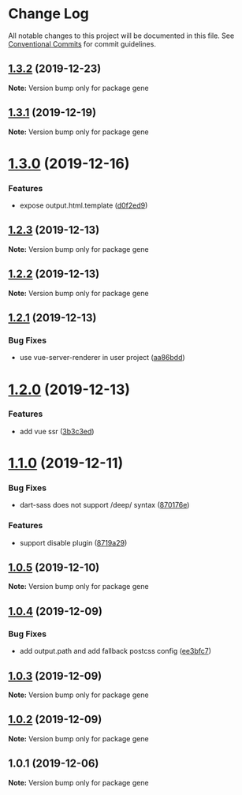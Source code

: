 # Change Log

All notable changes to this project will be documented in this file.
See [Conventional Commits](https://conventionalcommits.org) for commit guidelines.

## [1.3.2](https://github.com/nut-project/nut/compare/gene@1.3.1...gene@1.3.2) (2019-12-23)

**Note:** Version bump only for package gene





## [1.3.1](https://github.com/nut-project/nut/compare/gene@1.3.0...gene@1.3.1) (2019-12-19)

**Note:** Version bump only for package gene





# [1.3.0](https://github.com/nut-project/nut/compare/gene@1.2.3...gene@1.3.0) (2019-12-16)


### Features

* expose output.html.template ([d0f2ed9](https://github.com/nut-project/nut/commit/d0f2ed98c6287319b70e73d8bcf2559218971027))





## [1.2.3](https://github.com/nut-project/nut/compare/gene@1.2.2...gene@1.2.3) (2019-12-13)

**Note:** Version bump only for package gene





## [1.2.2](https://github.com/nut-project/nut/compare/gene@1.2.1...gene@1.2.2) (2019-12-13)

**Note:** Version bump only for package gene





## [1.2.1](https://github.com/nut-project/nut/compare/gene@1.2.0...gene@1.2.1) (2019-12-13)


### Bug Fixes

* use vue-server-renderer in user project ([aa86bdd](https://github.com/nut-project/nut/commit/aa86bdd0694478949bdfeada0dc63229de534ecc))





# [1.2.0](https://github.com/nut-project/nut/compare/gene@1.1.0...gene@1.2.0) (2019-12-13)


### Features

* add vue ssr ([3b3c3ed](https://github.com/nut-project/nut/commit/3b3c3ed9954d26ac5e06a7b6ef6aeccb702a6c57))





# [1.1.0](https://github.com/nut-project/nut/compare/gene@1.0.5...gene@1.1.0) (2019-12-11)


### Bug Fixes

* dart-sass does not support /deep/ syntax ([870176e](https://github.com/nut-project/nut/commit/870176e45f561a0aec3ed336526a67d3f37cc55d))


### Features

* support disable plugin ([8719a29](https://github.com/nut-project/nut/commit/8719a29041ae0771f27b53f0d3786a2060535b10))





## [1.0.5](https://github.com/nut-project/nut/compare/gene@1.0.4...gene@1.0.5) (2019-12-10)

**Note:** Version bump only for package gene





## [1.0.4](https://github.com/nut-project/nut/compare/gene@1.0.3...gene@1.0.4) (2019-12-09)


### Bug Fixes

* add output.path and add fallback postcss config ([ee3bfc7](https://github.com/nut-project/nut/commit/ee3bfc7ac39dff6295418cc917af34b9c8855b59))





## [1.0.3](https://github.com/nut-project/nut/compare/gene@1.0.2...gene@1.0.3) (2019-12-09)

**Note:** Version bump only for package gene





## [1.0.2](https://github.com/nut-project/nut/compare/gene@1.0.1...gene@1.0.2) (2019-12-09)

**Note:** Version bump only for package gene





## 1.0.1 (2019-12-06)

**Note:** Version bump only for package gene
